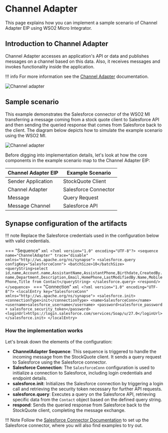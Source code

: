 # Channel Adapter

This page explains how you can implement a sample scenario of Channel Adapter EIP using WSO2 Micro Integrator.

## Introduction to Channel Adapter

Channel Adapter accesses an application's API or data and publishes messages on a channel based on this data. Also, it receives messages and invokes functionality inside the application.

!!! info
    For more information see the [Channel Adapter](http://www.eaipatterns.com/ChannelAdapter.html) documentation.

![Channel adapter]({{base_path}}/assets/img/learn/enterprise-integration-patterns/messaging-channels/channel-adapter-eip.png)

## Sample scenario

This example demonstrates the Salesforce connector of the WSO2 MI transferring a message coming from a stock quote client to Salesforce API and then sending the queried response that comes from Salesforce back to the client. The diagram below depicts how to simulate the example scenario using the WSO2 MI.

![Channel adapter]({{base_path}}/assets/img/learn/enterprise-integration-patterns/messaging-channels/channel-adapter.png)

Before digging into implementation details, let's look at how the core components in the example scenario map to the Channel Adapter EIP:

| Channel Adapter EIP            | Example Scenario              |
|--------------------------------|-------------------------------|
| Sender Application             | StockQuote Client             |
| Channel Adapter                | Salesforce Connector          |
| Message                        | Query Request                 |
| Message Channel                | Salesforce API                |


## Synapse configuration of the artifacts

!!! note
    Replace the Salesforce credentials used in the configuration below with valid credentials.

=== "Sequence"
    ```xml
    <?xml version="1.0" encoding="UTF-8"?>
    <sequence name="ChannelAdapter" trace="disable" xmlns="http://ws.apache.org/ns/synapse">
        <salesforce.query configKey="SalesforceConn">
            <batchSize>10</batchSize>
            <queryString>select id,name,Account.name,AssistantName,AssistantPhone,Birthdate,CreatedBy.name,Department,Description,Email,HomePhone,LastModifiedBy.Name,MobilePhone,Title from Contact</queryString>
        </salesforce.query>
        <respond/>
    </sequence>
    ```
=== "Connection"
    ```xml
    <?xml version="1.0" encoding="UTF-8"?>
    <localEntry key="SalesforceConn" xmlns="http://ws.apache.org/ns/synapse">
        <salesforce.init>
            <connectionType>init</connectionType>
            <name>SalesforceConn</name>
            <username>salesforce_username</username>
            <password>salesforce_password + salesforce_security_token</password>
            <loginUrl>https://login.salesforce.com/services/Soap/u/27.0</loginUrl>
        </salesforce.init>
    </localEntry>
    ```

### How the implementation works

Let's break down the elements of the configuration:

- **ChannelAdapter Sequence**: This sequence is triggered to handle the incoming message from the StockQuote client. It sends a query request to Salesforce using the Salesforce connector.
- **Salesforce Connection**: The `SalesforceConn` configuration is used to initialize a connection to Salesforce, including login credentials and endpoint details.
- **salesforce.init**: Initializes the Salesforce connection by triggering a login call and retrieving the security token necessary for further API requests.
- **salesforce.query**: Executes a query on the Salesforce API, retrieving specific data from the `Contact` object based on the defined query string.
- **respond**: Sends the queried response from Salesforce back to the StockQuote client, completing the message exchange.


!!! Note
    Follow the [Salesforce Connector Documentation]({{base_path}}/reference/connectors/salesforce-connectors/sf-overview/) to set up the Salesforce connector, where you will also find examples to try out.
